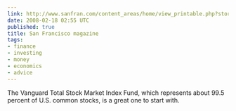 ```yaml
---
link: http://www.sanfran.com/content_areas/home/view_printable.php?story_id=1507
date: 2008-02-18 02:55 UTC
published: true
title: San Francisco magazine
tags:
- finance
- investing
- money
- economics
- advice
---
```


The Vanguard Total Stock Market Index Fund, which represents about 99.5 percent of U.S. common stocks, is a great one to start with.
